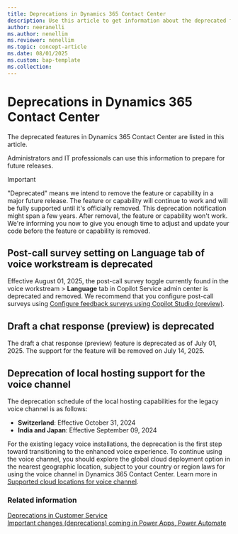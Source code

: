 ```yaml
---
title: Deprecations in Dynamics 365 Contact Center
description: Use this article to get information about the deprecated features in Dynamics 365 Contact Center.
author: neeranelli
ms.author: nenellim
ms.reviewer: nenellim
ms.topic: concept-article
ms.date: 08/01/2025
ms.custom: bap-template
ms.collection:
---
```


# Deprecations in Dynamics 365 Contact Center

The deprecated features in Dynamics 365 Contact Center are listed in this article.

Administrators and IT professionals can use this information to prepare for future releases.

> [!IMPORTANT]
> "Deprecated" means we intend to remove the feature or capability in a major future release. The feature or capability will continue to work and will be fully supported until it's officially removed. This deprecation notification might span a few years. After removal, the feature or capability won't work. We're informing you now to give you enough time to adjust and update your code before the feature or capability is removed.

## Post-call survey setting on Language tab of voice workstream is deprecated

Effective August 01, 2025, the post-call survey toggle currently found in the voice workstream > **Language** tab in Copilot Service admin center is deprecated and removed. We recommend that you configure post-call surveys using [Configure feedback surveys using Copilot Studio (preview)](../administer/configure-surveys.md#enable-the-post-call-survey-for-the-voice-channel).

## Draft a chat response (preview) is deprecated

The draft a chat response (preview) feature is deprecated as of July 01, 2025. The support for the feature will be removed on July 14, 2025.

## Deprecation of local hosting support for the voice channel

The deprecation schedule of the local hosting capabilities for the legacy voice channel is as follows: 

- **Switzerland**: Effective October 31, 2024
- **India and Japan**: Effective September 09, 2024 

For the existing legacy voice installations, the deprecation is the first step toward transitioning to the enhanced voice experience. To continue using the voice channel, you should explore the global cloud deployment option in the nearest geographic location, subject to your country or region laws for using the voice channel in Dynamics 365 Contact Center. Learn more in [Supported cloud locations for voice channel](/dynamics365/customer-service/administer/voice-channel-region-availability).

### Related information

[Deprecations in Customer Service](/dynamics365/customer-service/implement/deprecations-customer-service)  
[Important changes (deprecations) coming in Power Apps, Power Automate](/power-platform/important-changes-coming)  
